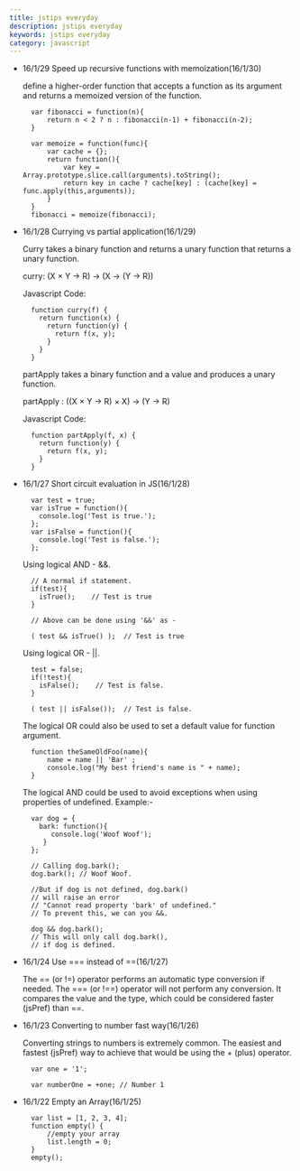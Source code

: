 ```yaml
---
title: jstips everyday
description: jstips everyday
keywords: jstips everyday
category: javascript
---
```


- 16/1/29 Speed up recursive functions with memoization(16/1/30)

    define a higher-order function that accepts a function as its argument and returns a memoized version of the function.

        var fibonacci = function(n){
            return n < 2 ? n : fibonacci(n-1) + fibonacci(n-2);
        }

        var memoize = function(func){
            var cache = {};
            return function(){
                var key = Array.prototype.slice.call(arguments).toString();
                return key in cache ? cache[key] : (cache[key] = func.apply(this,arguments));
            }
        }
        fibonacci = memoize(fibonacci);

- 16/1/28 Currying vs partial application(16/1/29)

    Curry takes a binary function and returns a unary function that returns a unary function.
    
    curry: (X × Y → R) → (X → (Y → R))
    
    Javascript Code:

        function curry(f) {
          return function(x) {
            return function(y) {
              return f(x, y);
            }
          }
        }

    partApply takes a binary function and a value and produces a unary function.
    
    partApply : ((X × Y → R) × X) → (Y → R)
    
    Javascript Code:

        function partApply(f, x) {
          return function(y) {
            return f(x, y);
          }
        }

- 16/1/27 Short circuit evaluation in JS(16/1/28)

        var test = true;
        var isTrue = function(){
          console.log('Test is true.');
        };
        var isFalse = function(){
          console.log('Test is false.');
        };

    Using logical AND - &&.

        // A normal if statement.
        if(test){
          isTrue();    // Test is true
        }
        
        // Above can be done using '&&' as -
        
        ( test && isTrue() );  // Test is true

    Using logical OR - ||.

        test = false;
        if(!test){
          isFalse();    // Test is false.
        }
        
        ( test || isFalse());  // Test is false.

    The logical OR could also be used to set a default value for function argument.

        function theSameOldFoo(name){
            name = name || 'Bar' ;
            console.log("My best friend's name is " + name);
        }

    The logical AND could be used to avoid exceptions when using properties of undefined. Example:-

        var dog = {
          bark: function(){
             console.log('Woof Woof');
           }
        };
        
        // Calling dog.bark();
        dog.bark(); // Woof Woof.
        
        //But if dog is not defined, dog.bark()
        // will raise an error
        // "Cannot read property 'bark' of undefined."
        // To prevent this, we can you &&.
        
        dog && dog.bark();   
        // This will only call dog.bark(),
        // if dog is defined.

- 16/1/24 Use === instead of ==(16/1/27)

    The == (or !=) operator performs an automatic type conversion if needed. The === (or !==) operator will not perform any conversion. It compares the value and the type, which could be considered faster (jsPref) than ==.

- 16/1/23 Converting to number fast way(16/1/26)

    Converting strings to numbers is extremely common. The easiest and fastest (jsPref) way to achieve that would be using the + (plus) operator.
    
        var one = '1';
        
        var numberOne = +one; // Number 1

- 16/1/22 Empty an Array(16/1/25)

        var list = [1, 2, 3, 4];
        function empty() {
            //empty your array
            list.length = 0;
        }
        empty();
